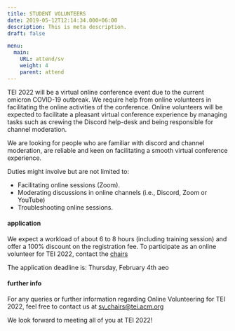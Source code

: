 ```yaml
---
title: STUDENT VOLUNTEERS
date: 2019-05-12T12:14:34.000+06:00
description: This is meta description.
draft: false

menu:
  main:
    URL: attend/sv
    weight: 4
    parent: attend
---
```


TEI 2022 will be a virtual online conference event due to the current omicron COVID-19 outbreak. 
We require help from online volunteers in facilitating the online activities of the conference. Online volunteers will be expected to facilitate a pleasant virtual conference experience by managing tasks such as crewing the Discord help-desk and being responsible for channel moderation.

We are looking for people who are familiar with discord and channel moderation, are reliable and keen on facilitating a smooth virtual conference experience.

Duties might involve but are not limited to:

* Facilitating online sessions (Zoom).
* Moderating discussions in online channels (i.e., Discord, Zoom or YouTube)
* Troubleshooting online sessions.

#### application

We expect a workload of about 6 to 8 hours (including training session) and offer a 100% discount on the registration fee. To participate as an online volunteer for TEI 2022, contact the [chairs](sv_chairs@tei.acm.org)

The application deadline is: 
Thursday, February 4th aeo

#### further info

For any queries or further information regarding Online Volunteering for TEI 2022, feel free to contact us at sv_chairs@tei.acm.org

We look forward to meeting all of you at TEI 2022!